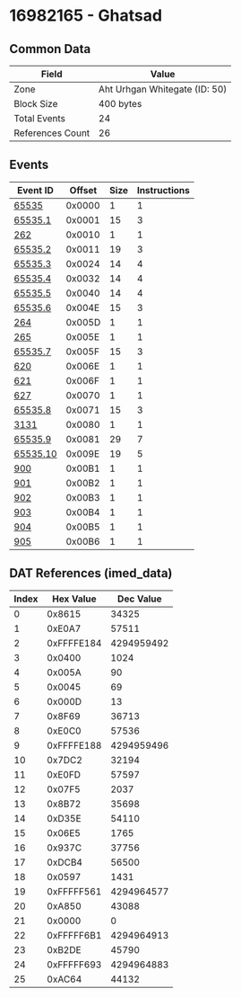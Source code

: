 # 16982165 - Ghatsad

## Common Data

| Field            | Value                         |
|------------------|-------------------------------|
| Zone             | Aht Urhgan Whitegate (ID: 50) |
| Block Size       | 400 bytes                     |
| Total Events     | 24                            |
| References Count | 26                            |

## Events

| Event ID                  | Offset   |   Size |   Instructions |
|---------------------------|----------|--------|----------------|
| [65535](./65535.md)       | 0x0000   |      1 |              1 |
| [65535.1](./65535.1.md)   | 0x0001   |     15 |              3 |
| [262](./262.md)           | 0x0010   |      1 |              1 |
| [65535.2](./65535.2.md)   | 0x0011   |     19 |              3 |
| [65535.3](./65535.3.md)   | 0x0024   |     14 |              4 |
| [65535.4](./65535.4.md)   | 0x0032   |     14 |              4 |
| [65535.5](./65535.5.md)   | 0x0040   |     14 |              4 |
| [65535.6](./65535.6.md)   | 0x004E   |     15 |              3 |
| [264](./264.md)           | 0x005D   |      1 |              1 |
| [265](./265.md)           | 0x005E   |      1 |              1 |
| [65535.7](./65535.7.md)   | 0x005F   |     15 |              3 |
| [620](./620.md)           | 0x006E   |      1 |              1 |
| [621](./621.md)           | 0x006F   |      1 |              1 |
| [627](./627.md)           | 0x0070   |      1 |              1 |
| [65535.8](./65535.8.md)   | 0x0071   |     15 |              3 |
| [3131](./3131.md)         | 0x0080   |      1 |              1 |
| [65535.9](./65535.9.md)   | 0x0081   |     29 |              7 |
| [65535.10](./65535.10.md) | 0x009E   |     19 |              5 |
| [900](./900.md)           | 0x00B1   |      1 |              1 |
| [901](./901.md)           | 0x00B2   |      1 |              1 |
| [902](./902.md)           | 0x00B3   |      1 |              1 |
| [903](./903.md)           | 0x00B4   |      1 |              1 |
| [904](./904.md)           | 0x00B5   |      1 |              1 |
| [905](./905.md)           | 0x00B6   |      1 |              1 |

## DAT References (imed_data)

|   Index | Hex Value   |   Dec Value |
|---------|-------------|-------------|
|       0 | 0x8615      |       34325 |
|       1 | 0xE0A7      |       57511 |
|       2 | 0xFFFFE184  |  4294959492 |
|       3 | 0x0400      |        1024 |
|       4 | 0x005A      |          90 |
|       5 | 0x0045      |          69 |
|       6 | 0x000D      |          13 |
|       7 | 0x8F69      |       36713 |
|       8 | 0xE0C0      |       57536 |
|       9 | 0xFFFFE188  |  4294959496 |
|      10 | 0x7DC2      |       32194 |
|      11 | 0xE0FD      |       57597 |
|      12 | 0x07F5      |        2037 |
|      13 | 0x8B72      |       35698 |
|      14 | 0xD35E      |       54110 |
|      15 | 0x06E5      |        1765 |
|      16 | 0x937C      |       37756 |
|      17 | 0xDCB4      |       56500 |
|      18 | 0x0597      |        1431 |
|      19 | 0xFFFFF561  |  4294964577 |
|      20 | 0xA850      |       43088 |
|      21 | 0x0000      |           0 |
|      22 | 0xFFFFF6B1  |  4294964913 |
|      23 | 0xB2DE      |       45790 |
|      24 | 0xFFFFF693  |  4294964883 |
|      25 | 0xAC64      |       44132 |
